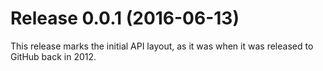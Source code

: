 # Release 0.0.1 (2016-06-13)

This release marks the initial API layout, as it was when it was released to GitHub back in 2012.

